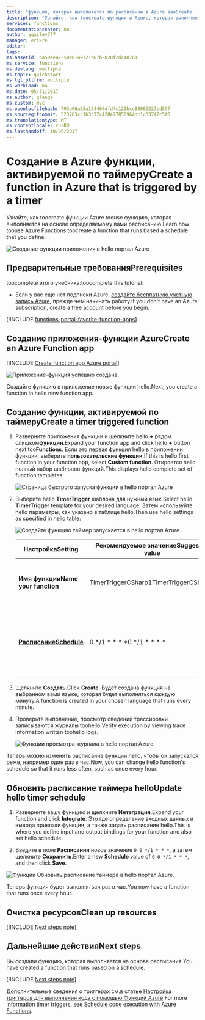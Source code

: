 ```yaml
---
title: "функция, которая выполняется по расписанию в Azure aaaCreate | Документы Microsoft"
description: "Узнайте, как toocreate функции в Azure, которая выполняется на основе определяемому вами расписанию."
services: functions
documentationcenter: na
author: ggailey777
manager: erikre
editor: 
tags: 
ms.assetid: ba50ee47-58e0-4972-b67b-828f2dc48701
ms.service: functions
ms.devlang: multiple
ms.topic: quickstart
ms.tgt_pltfrm: multiple
ms.workload: na
ms.date: 05/31/2017
ms.author: glenga
ms.custom: mvc
ms.openlocfilehash: 793b06a65a154466dfd4c121bcc88082227cd597
ms.sourcegitcommit: 523283cc1b3c37c428e77850964dc1c33742c5f0
ms.translationtype: MT
ms.contentlocale: ru-RU
ms.lasthandoff: 10/06/2017
---
```

# <a name="create-a-function-in-azure-that-is-triggered-by-a-timer"></a><span data-ttu-id="5cb2e-103">Создание в Azure функции, активируемой по таймеру</span><span class="sxs-lookup"><span data-stu-id="5cb2e-103">Create a function in Azure that is triggered by a timer</span></span>

<span data-ttu-id="5cb2e-104">Узнайте, как toocreate функции Azure toouse функцию, которая выполняется на основе определяемому вами расписанию.</span><span class="sxs-lookup"><span data-stu-id="5cb2e-104">Learn how toouse Azure Functions toocreate a function that runs based a schedule that you define.</span></span>

![Создание функции приложения в hello портал Azure](./media/functions-create-scheduled-function/function-app-in-portal-editor.png)

## <a name="prerequisites"></a><span data-ttu-id="5cb2e-106">Предварительные требования</span><span class="sxs-lookup"><span data-stu-id="5cb2e-106">Prerequisites</span></span>

<span data-ttu-id="5cb2e-107">toocomplete этого учебника:</span><span class="sxs-lookup"><span data-stu-id="5cb2e-107">toocomplete this tutorial:</span></span>

+ <span data-ttu-id="5cb2e-108">Если у вас еще нет подписки Azure, [создайте бесплатную учетную запись Azure](https://azure.microsoft.com/free/?WT.mc_id=A261C142F), прежде чем начинать работу.</span><span class="sxs-lookup"><span data-stu-id="5cb2e-108">If you don't have an Azure subscription, create a [free account](https://azure.microsoft.com/free/?WT.mc_id=A261C142F) before you begin.</span></span>

[!INCLUDE [functions-portal-favorite-function-apps](../../includes/functions-portal-favorite-function-apps.md)]

## <a name="create-an-azure-function-app"></a><span data-ttu-id="5cb2e-109">Создание приложения-функции Azure</span><span class="sxs-lookup"><span data-stu-id="5cb2e-109">Create an Azure Function app</span></span>

[!INCLUDE [Create function app Azure portal](../../includes/functions-create-function-app-portal.md)]

![Приложение-функция успешно создана.](./media/functions-create-first-azure-function/function-app-create-success.png)

<span data-ttu-id="5cb2e-111">Создайте функцию в приложение новые функции hello.</span><span class="sxs-lookup"><span data-stu-id="5cb2e-111">Next, you create a function in hello new function app.</span></span>

<a name="create-function"></a>

## <a name="create-a-timer-triggered-function"></a><span data-ttu-id="5cb2e-112">Создание функции, активируемой по таймеру</span><span class="sxs-lookup"><span data-stu-id="5cb2e-112">Create a timer triggered function</span></span>

1. <span data-ttu-id="5cb2e-113">Разверните приложения функции и щелкните hello  **+**  рядом слишком**функции**.</span><span class="sxs-lookup"><span data-stu-id="5cb2e-113">Expand your function app and click hello **+** button next too**Functions**.</span></span> <span data-ttu-id="5cb2e-114">Если это первая функция hello в приложении функции, выберите **пользовательские функции**.</span><span class="sxs-lookup"><span data-stu-id="5cb2e-114">If this is hello first function in your function app, select **Custom function**.</span></span> <span data-ttu-id="5cb2e-115">Откроется hello полный набор шаблонов функций.</span><span class="sxs-lookup"><span data-stu-id="5cb2e-115">This displays hello complete set of function templates.</span></span>

    ![Страница быстрого запуска функции в hello портал Azure](./media/functions-create-scheduled-function/add-first-function.png)

2. <span data-ttu-id="5cb2e-117">Выберите hello **TimerTrigger** шаблона для нужный язык.</span><span class="sxs-lookup"><span data-stu-id="5cb2e-117">Select hello **TimerTrigger** template for your desired language.</span></span> <span data-ttu-id="5cb2e-118">Затем используйте hello параметры, как указано в таблице hello:</span><span class="sxs-lookup"><span data-stu-id="5cb2e-118">Then use hello settings as specified in hello table:</span></span>

    ![Создайте функцию таймер запускается в hello портал Azure.](./media/functions-create-scheduled-function/functions-create-timer-trigger.png)

    | <span data-ttu-id="5cb2e-120">Настройка</span><span class="sxs-lookup"><span data-stu-id="5cb2e-120">Setting</span></span> | <span data-ttu-id="5cb2e-121">Рекомендуемое значение</span><span class="sxs-lookup"><span data-stu-id="5cb2e-121">Suggested value</span></span> | <span data-ttu-id="5cb2e-122">Описание</span><span class="sxs-lookup"><span data-stu-id="5cb2e-122">Description</span></span> |
    |---|---|---|
    | <span data-ttu-id="5cb2e-123">**Имя функции**</span><span class="sxs-lookup"><span data-stu-id="5cb2e-123">**Name your function**</span></span> | <span data-ttu-id="5cb2e-124">TimerTriggerCSharp1</span><span class="sxs-lookup"><span data-stu-id="5cb2e-124">TimerTriggerCSharp1</span></span> | <span data-ttu-id="5cb2e-125">Определяет имя hello этой функции запуска таймера.</span><span class="sxs-lookup"><span data-stu-id="5cb2e-125">Defines hello name of your timer triggered function.</span></span> |
    | <span data-ttu-id="5cb2e-126">**[Расписание](http://en.wikipedia.org/wiki/Cron#CRON_expression)**</span><span class="sxs-lookup"><span data-stu-id="5cb2e-126">**[Schedule](http://en.wikipedia.org/wiki/Cron#CRON_expression)**</span></span> | <span data-ttu-id="5cb2e-127">0 \*/1 \* \* \* \*</span><span class="sxs-lookup"><span data-stu-id="5cb2e-127">0 \*/1 \* \* \* \*</span></span> | <span data-ttu-id="5cb2e-128">Шесть полей [выражение CRON](http://en.wikipedia.org/wiki/Cron#CRON_expression) , планирует вашей toorun функция каждую минуту.</span><span class="sxs-lookup"><span data-stu-id="5cb2e-128">A six field [CRON expression](http://en.wikipedia.org/wiki/Cron#CRON_expression) that schedules your function toorun every minute.</span></span> |

2. <span data-ttu-id="5cb2e-129">Щелкните **Создать**.</span><span class="sxs-lookup"><span data-stu-id="5cb2e-129">Click **Create**.</span></span> <span data-ttu-id="5cb2e-130">Будет создана функция на выбранном вами языке, которая будет выполняться каждую минуту.</span><span class="sxs-lookup"><span data-stu-id="5cb2e-130">A function is created in your chosen language that runs every minute.</span></span>

3. <span data-ttu-id="5cb2e-131">Проверьте выполнение, просмотр сведений трассировки записываются журналы toohello.</span><span class="sxs-lookup"><span data-stu-id="5cb2e-131">Verify execution by viewing trace information written toohello logs.</span></span>

    ![Функции просмотра журнала в hello портал Azure.](./media/functions-create-scheduled-function/functions-timer-trigger-view-logs2.png)

<span data-ttu-id="5cb2e-133">Теперь можно изменить расписание функции hello, чтобы он запускался реже, например один раз в час.</span><span class="sxs-lookup"><span data-stu-id="5cb2e-133">Now, you can change hello function's schedule so that it runs less often, such as once every hour.</span></span> 

## <a name="update-hello-timer-schedule"></a><span data-ttu-id="5cb2e-134">Обновить расписание таймера hello</span><span class="sxs-lookup"><span data-stu-id="5cb2e-134">Update hello timer schedule</span></span>

1. <span data-ttu-id="5cb2e-135">Разверните вашу функцию и щелкните **Интеграция**.</span><span class="sxs-lookup"><span data-stu-id="5cb2e-135">Expand your function and click **Integrate**.</span></span> <span data-ttu-id="5cb2e-136">Это где определение входных данных и вывода привязки функции, а также задать расписание hello.</span><span class="sxs-lookup"><span data-stu-id="5cb2e-136">This is where you define input and output bindings for your function and also set hello schedule.</span></span> 

2. <span data-ttu-id="5cb2e-137">Введите в поле **Расписания** новое значение `0 0 */1 * * *`, а затем щелкните **Сохранить**.</span><span class="sxs-lookup"><span data-stu-id="5cb2e-137">Enter a new **Schedule** value of `0 0 */1 * * *`, and then click **Save**.</span></span>  

![Функции Обновить расписание таймера в hello портал Azure.](./media/functions-create-scheduled-function/functions-timer-trigger-change-schedule.png)

<span data-ttu-id="5cb2e-139">Теперь функция будет выполняться раз в час.</span><span class="sxs-lookup"><span data-stu-id="5cb2e-139">You now have a function that runs once every hour.</span></span> 

## <a name="clean-up-resources"></a><span data-ttu-id="5cb2e-140">Очистка ресурсов</span><span class="sxs-lookup"><span data-stu-id="5cb2e-140">Clean up resources</span></span>

[!INCLUDE [Next steps note](../../includes/functions-quickstart-cleanup.md)]

## <a name="next-steps"></a><span data-ttu-id="5cb2e-141">Дальнейшие действия</span><span class="sxs-lookup"><span data-stu-id="5cb2e-141">Next steps</span></span>

<span data-ttu-id="5cb2e-142">Вы создали функцию, которая выполняется на основе расписания.</span><span class="sxs-lookup"><span data-stu-id="5cb2e-142">You have created a function that runs based on a schedule.</span></span>

[!INCLUDE [Next steps note](../../includes/functions-quickstart-next-steps.md)]

<span data-ttu-id="5cb2e-143">Дополнительные сведения о триггерах см.в статье [Настройка триггеров для выполнения кода с помощью Функций Azure](functions-bindings-timer.md).</span><span class="sxs-lookup"><span data-stu-id="5cb2e-143">For more information timer triggers, see [Schedule code execution with Azure Functions](functions-bindings-timer.md).</span></span>